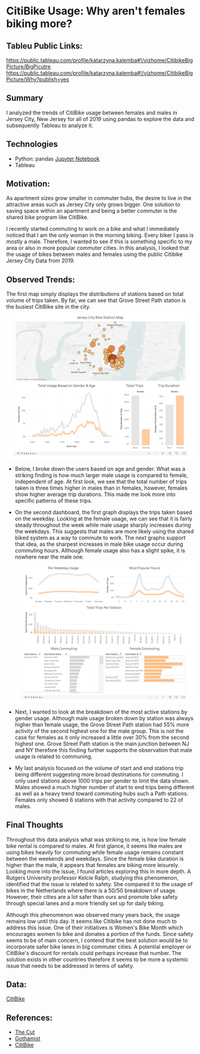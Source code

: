 # CitiBike Usage: Why aren't females biking more? 

## Tableu Public Links: 
https://public.tableau.com/profile/katarzyna.kalemba#!/vizhome/CitibikeBigPicture/BigPicutre
https://public.tableau.com/profile/katarzyna.kalemba#!/vizhome/CitibikeBigPicture/Why?publish=yes

## Summary 
I analyzed the trends of CitiBike usage between females and males in Jersey City, New Jersey for all of 2019 using pandas to explore the data and subsequently Tableau to analyze it. 

## Technologies
* Python: pandas
[Jupyter Notebook](https://nbviewer.jupyter.org/github/kasiakalemba/CitiBike-Analysis-Tableau/blob/master/Data%20Exploration.ipynb)
* Tableau

## Motivation: 
As apartment sizes grow smaller in commuter hubs, the desire to live in the attractive areas such as Jersey City only grows bigger. One solution to saving space within an apartment and being a better commuter is the shared bike program like CitiBike. 

I recently started commuting to work on a bike and what I immediately noticed that I am the only woman in the morning biking. Every biker I pass is mostly a male. Therefore, I wanted to see if this is something specific to my area or also in more popular commuter cities. In this analysis, I looked that the usage of bikes between males and females using the public Citibike Jersey City Data from 2019.

## Observed Trends: 
The first map simply displays the distributions of stations based on total volume of trips taken. By far, we can see that Grove Street Path station is the busiest CitiBike site in the city.
![](images/bigpic.png)

* Below, I broke down the users based on age and gender. What was a striking finding is how much larger male usage is compared to female, independent of age. At first look, we see that the total number of trips taken is three times higher in males than in females, however, females show higher average trip durations. This made me look more into specific patterns of these trips.

* On the second dashboard, the first graph displays the trips taken based on the weekday. Looking at the female usage, we can see that it is fairly steady throughout the week while male usage sharply increases during the weekdays. This suggests that males are more likely using the shared biked system as a way to commute to work. The next graphs support that idea, as the sharpest increases in male bike usage occur during commuting hours. Although female usage also has a slight spike, it is nowhere near the male one.
![](images/analysis.png)

* Next, I wanted to look at the breakdown of the most active stations by gender usage. Although male usage broken down by station was always higher than female usage, the Grove Street Path station had 55% more activity of the second highest one for the male group. This is not the case for females as it only increased a little over 30% from the second highest one. Grove Street Path station is the main junction between NJ and NY therefore this finding further supports the observation that male usage is related to communing.

* My last analysis focused on the volume of start and end stations trip being different suggesting more broad destinations for commuting. I only used stations above 1000 trips per gender to limit the data shown. Males showed a much higher number of start to end trips being different as well as a heavy trend toward commuting hubs such a Path stations. Females only showed 6 stations with that activity compared to 22 of males.

## Final Thoughts 
Throughout this data analysis what was striking to me, is how low female bike rental is compared to males. At first glance, it seems like males are using bikes heavily for commuting while female usage remains constant between the weekends and weekdays. Since the female bike duration is higher than the male, it appears that females are biking more leisurely. Looking more into the issue, I found articles exploring this in more depth. A Rutgers University professor Kelcie Ralph, studying this phenomenon, identified that the issue is related to safety. She compared it to the usage of bikes in the Netherlands where there is a 50/50 breakdown of usage. However, their cities are a lot safer than ours and promote bike safety through special lanes and a more friendly set up for daily biking. 

Although this phenomenon was observed many years back, the usage remains low until this day. It seems like Citibike has not done much to address this issue. One of their initiatives is Women's Bike Month which encourages women to bike and donates a portion of the funds. Since safety seems to be of main concern, I contend that the best solution would be to incorporate safer bike lanes in big commuter cities. A potential employer or CitiBike's discount for rentals could perhaps increase that number. The solution exists in other countries therefore it seems to be more a systemic issue that needs to be addressed in terms of safety.  

## Data: 
[CitiBike](https://www.citibikenyc.com/system-data)

## References: 
* [The Cut](https://www.thecut.com/2015/07/why-arent-more-women-riding-citi-bikes.html)
* [Gothamist](https://gothamist.com/news/why-do-so-few-women-use-citi-bike)
* [CitiBike](https://www.citibikenyc.com/blog/womens-bike-month)

